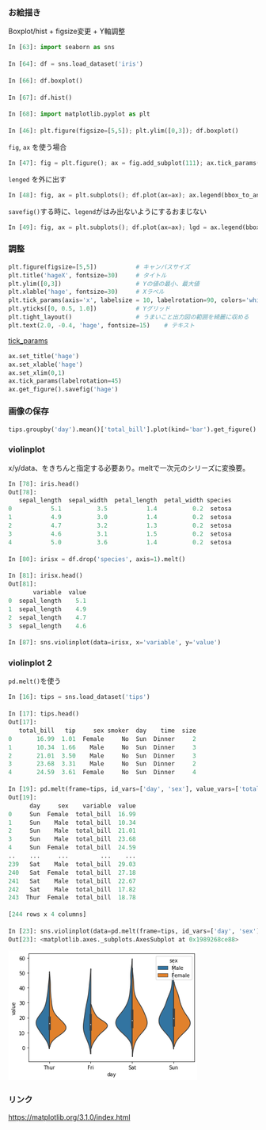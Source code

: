 
### お絵描き
Boxplot/hist + figsize変更 + Y軸調整

```python
In [63]: import seaborn as sns

In [64]: df = sns.load_dataset('iris')

In [66]: df.boxplot()

In [67]: df.hist()

In [68]: import matplotlib.pyplot as plt

In [46]: plt.figure(figsize=[5,5]); plt.ylim([0,3]); df.boxplot()
```

```fig```, ```ax``` を使う場合

```python
In [47]: fig = plt.figure(); ax = fig.add_subplot(111); ax.tick_params(colors='white'); df.plot(ax=ax)
```

```lenged``` を外に出す

```python
In [48]: fig, ax = plt.subplots(); df.plot(ax=ax); ax.legend(bbox_to_anchor=(1.4,1), loc='upper right')
```

```savefig()```する時に、```legend```がはみ出ないようにするおまじない
```python
In [49]: fig, ax = plt.subplots(); df.plot(ax=ax); lgd = ax.legend(bbox_to_anchor=(1.4,1), loc='upper right'); fig.savefig('aaa.png', bbox_extra_artists=(lgd,), bbox_inches='tight')
```

### 調整

```python
plt.figure(figsize=[5,5])           # キャンバスサイズ
plt.title('hageX', fontsize=30)     # タイトル
plt.ylim([0,3])                     # Yの値の最小、最大値
plt.xlable('hage', fontsize=30)     # Xラベル
plt.tick_params(axis='x', labelsize = 10, labelrotation=90, colors='white')     # 軸ラベルの調整
plt.yticks([0, 0.5, 1.0])           # Yグリッド
plt.tight_layout()                  # うまいこと出力図の範囲を綺麗に収める
plt.text(2.0, -0.4, 'hage', fontsize=15)    # テキスト
```

[tick_params](https://matplotlib.org/3.1.0/api/_as_gen/matplotlib.pyplot.tick_params.html)

```python
ax.set_title('hage')
ax.set_xlable('hage')
ax.set_xlim(0,1)
ax.tick_params(labelrotation=45)
ax.get_figure().savefig('hage')

```

### 画像の保存

```python
tips.groupby('day').mean()['total_bill'].plot(kind='bar').get_figure().savefig('hage.png')
```

### violinplot
x/y/data、をきちんと指定する必要あり。meltで一次元のシリーズに変換要。

```python
In [78]: iris.head()
Out[78]:
   sepal_length  sepal_width  petal_length  petal_width species
0           5.1          3.5           1.4          0.2  setosa
1           4.9          3.0           1.4          0.2  setosa
2           4.7          3.2           1.3          0.2  setosa
3           4.6          3.1           1.5          0.2  setosa
4           5.0          3.6           1.4          0.2  setosa

In [80]: irisx = df.drop('species', axis=1).melt()

In [81]: irisx.head()
Out[81]:
       variable  value
0  sepal_length    5.1
1  sepal_length    4.9
2  sepal_length    4.7
3  sepal_length    4.6

In [87]: sns.violinplot(data=irisx, x='variable', y='value')
```

### violinplot 2
```pd.melt()```を使う

```python
In [16]: tips = sns.load_dataset('tips')

In [17]: tips.head()
Out[17]: 
   total_bill   tip     sex smoker  day    time  size
0       16.99  1.01  Female     No  Sun  Dinner     2
1       10.34  1.66    Male     No  Sun  Dinner     3
2       21.01  3.50    Male     No  Sun  Dinner     3
3       23.68  3.31    Male     No  Sun  Dinner     2
4       24.59  3.61  Female     No  Sun  Dinner     4

In [19]: pd.melt(frame=tips, id_vars=['day', 'sex'], value_vars=['total_bill'])
Out[19]: 
      day     sex    variable  value
0     Sun  Female  total_bill  16.99
1     Sun    Male  total_bill  10.34
2     Sun    Male  total_bill  21.01
3     Sun    Male  total_bill  23.68
4     Sun  Female  total_bill  24.59
..    ...     ...         ...    ...
239   Sat    Male  total_bill  29.03
240   Sat  Female  total_bill  27.18
241   Sat    Male  total_bill  22.67
242   Sat    Male  total_bill  17.82
243  Thur  Female  total_bill  18.78

[244 rows x 4 columns]

In [23]: sns.violinplot(data=pd.melt(frame=tips, id_vars=['day', 'sex'], value_vars=['total_bill']), x='day', y='value', hue='sex', split=True)
Out[23]: <matplotlib.axes._subplots.AxesSubplot at 0x1989268ce88>
```
![](image/2020_06_20_violinplot.png)

### リンク

https://matplotlib.org/3.1.0/index.html
